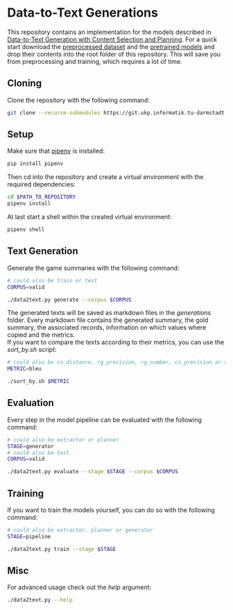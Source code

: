 # Data-to-Text Generations
This repository contains an implementation for the models described in
[Data-to-Text Generation with Content Selection and Planning](https://arxiv.org/pdf/1809.00582.pdf).
For a quick start download the [preprocessed dataset](https://www.dropbox.com/s/3p7rm9fnt9a3zvj/data.zip?dl=0) and the
[pretrained models](https://www.dropbox.com/s/ufz5s5d1sznfs26/models.zip?dl=0) and drop their contents into the root
folder of this repository. This will save you from preprocessing and training,
which requires a lot of time.

## Cloning
Clone the repository with the following command:
```sh
git clone --recurse-submodules https://git.ukp.informatik.tu-darmstadt.de/belouadi/data-to-text-generator.git
```

## Setup
Make sure that [pipenv](https://pipenv.readthedocs.io/en/latest/) is installed:
```sh
pip install pipenv
```
Then cd into the repository and create a virtual environment with the required
dependencies:
```sh
cd $PATH_TO_REPOSITORY
pipenv install
```
At last start a shell within the created virtual environment:
```sh
pipenv shell
```

## Text Generation
Generate the game summaries with the following command:
```sh
# could also be train or test
CORPUS=valid

./data2text.py generate --corpus $CORPUS
```
The generated texts will be saved as markdown files in the *generations*
folder. Every markdown file contains the generated summary, the gold summary,
the associated records, information on which values where copied and the
metrics.  
If you want to compare the texts according to their metrics, you can use the
*sort_by.sh* script:
```sh
# could also be co_distance, rg_precision, rg_number, cs_precision or cs_recall   
METRIC=bleu

./sort_by.sh $METRIC        
```

## Evaluation
Every step in the model pipeline can be evaluated with the following command:
```sh
# could also be extractor or planner
STAGE=generator
# could also be test
CORPUS=valid

./data2text.py evaluate --stage $STAGE --corpus $CORPUS
```

## Training
If you want to train the models yourself, you can do so with the following
command:
```sh
# could also be extractor, planner or generator
STAGE=pipeline

./data2text.py train --stage $STAGE
```

## Misc
For advanced usage check out the *help* argument:
```sh
./data2text.py --help
```
